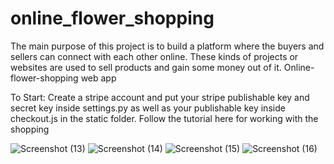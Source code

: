 # online_flower_shopping
The main purpose of this project is to build a platform where the buyers and sellers can connect with each other online. These kinds of projects or websites are used to sell products and gain some money out of it.
Online-flower-shopping web app

To Start: Create a stripe account and put your stripe publishable key and secret key inside settings.py as well as your publishable key inside checkout.js in the static folder. Follow the tutorial here for working with the shopping

![Screenshot (13)](https://user-images.githubusercontent.com/132100837/236602146-d11081ad-6286-433e-a107-f2cc3108c379.png)
![Screenshot (14)](https://user-images.githubusercontent.com/132100837/236602168-5e39023d-764e-4e55-a7ae-9b0f7891f37c.png)
![Screenshot (15)](https://user-images.githubusercontent.com/132100837/236602171-27f8531e-8ac4-4a10-8998-836e7a2a2fbe.png)
![Screenshot (16)](https://user-images.githubusercontent.com/132100837/236602174-2b7906ae-3710-45fd-92dd-75b1edbc4118.png)


